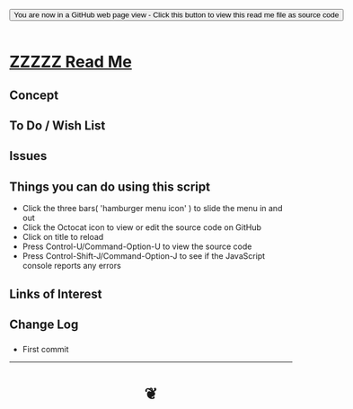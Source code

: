 
<span style=display:none; >[You are now in a GitHub source code view - click this link to view Read Me file as a web page]( https://pushme-pullyou.github.io/#xxxxx/README.md "View file as a web page." ) </span>

<div><input type=button class = 'btn btn-secondary btn-sm' onclick="window.location.href='https://github.com/pushme-pullyou/pushme-pullyou.github.io/blob/master/xxxxx/.md'";
value='You are now in a GitHub web page view - Click this button to view this read me file as source code' ></div>

<br>

# [ZZZZZ Read Me]( #xxxxx/README.md )

<!--
<iframe src=https://pushme-pullyou.github.io/xxxxx/xxxxx.html width=100% height=500px >Iframes are not viewable in GitHub source code views</iframe>
_<small>ZZZZZ</small>_

## Full Screen: [ZZZZZ]( https://pushme-pullyou.github.io/xxxxxx/xxxxxx.html )
-->


## Concept


## To Do / Wish List


## Issues


## Things you can do using this script

* Click the three bars( 'hamburger menu icon' ) to slide the menu in and out
* Click the Octocat icon to view or edit the source code on GitHub
* Click on title to reload
* Press Control-U/Command-Option-U to view the source code
* Press Control-Shift-J/Command-Option-J to see if the JavaScript console reports any errors


## Links of Interest


## Change Log

###

* First commit


***

# <center title="hello!" ><a href=javascript:window.scrollTo(0,0); style=text-decoration:none; > ❦ </a></center>

